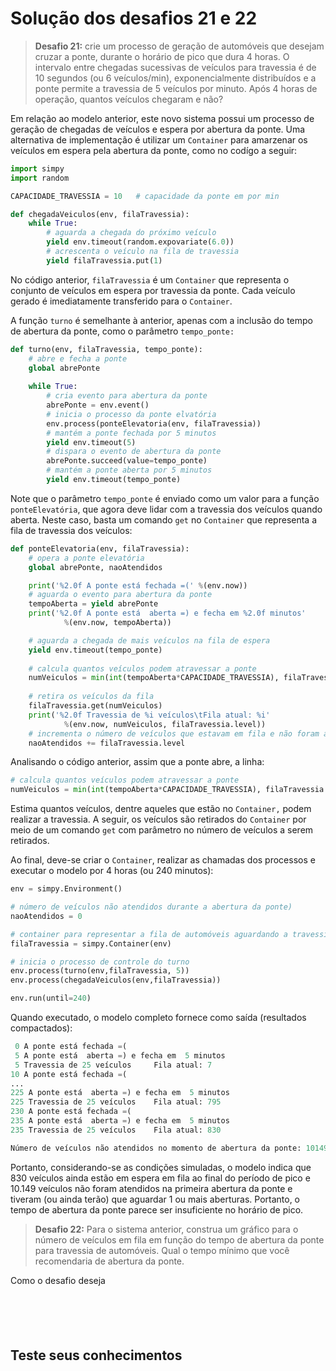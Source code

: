 # Solução dos desafios 21 e 22
>**Desafio 21:** crie um processo de geração de automóveis que desejam cruzar a ponte, durante o horário de pico que dura 4 horas. O intervalo entre chegadas sucessivas de veículos para travessia é de 10 segundos (ou 6 veículos/min), exponencialmente distribuídos e a ponte permite a travessia de 5 veículos por minuto. Após 4 horas de operação, quantos veículos chegaram e não? 

Em relação ao modelo anterior, este novo sistema possui um processo de geração de chegadas de veículos e espera por abertura da ponte. Uma alternativa de implementação é utilizar um `Container` para amarzenar os veículos em espera pela abertura da ponte, como no codígo a seguir:
```python
import simpy
import random

CAPACIDADE_TRAVESSIA = 10   # capacidade da ponte em por min

def chegadaVeiculos(env, filaTravessia):
    while True:
        # aguarda a chegada do próximo veículo
        yield env.timeout(random.expovariate(6.0))
        # acrescenta o veículo na fila de travessia
        yield filaTravessia.put(1)
```
No código anterior, `filaTravessia` é um `Container` que representa o conjunto de veículos em espera por travessia da ponte. Cada veículo gerado é imediatamente transferido para o `Container`. 

A função `turno` é semelhante à anterior, apenas com a inclusão do tempo de abertura da ponte, como o parâmetro `tempo_ponte:`
```python
def turno(env, filaTravessia, tempo_ponte):
    # abre e fecha a ponte
    global abrePonte
    
    while True:
        # cria evento para abertura da ponte
        abrePonte = env.event()
        # inicia o processo da ponte elvatória
        env.process(ponteElevatoria(env, filaTravessia))
        # mantém a ponte fechada por 5 minutos
        yield env.timeout(5)
        # dispara o evento de abertura da ponte
        abrePonte.succeed(value=tempo_ponte)
        # mantém a ponte aberta por 5 minutos
        yield env.timeout(tempo_ponte)
```
Note que o parâmetro `tempo_ponte` é enviado como um valor para a função `ponteElevatória`, que agora deve lidar com a travessia dos veículos quando aberta. Neste caso, basta um comando `get`  no `Container` que representa a fila de travessia dos veículos: 
```python
def ponteElevatoria(env, filaTravessia):
    # opera a ponte elevatória
    global abrePonte, naoAtendidos

    print('%2.0f A ponte está fechada =(' %(env.now))
    # aguarda o evento para abertura da ponte
    tempoAberta = yield abrePonte
    print('%2.0f A ponte está  aberta =) e fecha em %2.0f minutos' 
            %(env.now, tempoAberta))

    # aguarda a chegada de mais veículos na fila de espera
    yield env.timeout(tempo_ponte)
    
    # calcula quantos veículos podem atravessar a ponte
    numVeiculos = min(int(tempoAberta*CAPACIDADE_TRAVESSIA), filaTravessia.level)
    
    # retira os veículos da fila
    filaTravessia.get(numVeiculos)
    print('%2.0f Travessia de %i veículos\tFila atual: %i' 
            %(env.now, numVeiculos, filaTravessia.level))
    # incrementa o número de veículos que estavam em fila e não foram atendidos nessa abertura
    naoAtendidos += filaTravessia.level
```
Analisando o código anterior, assim que a ponte abre, a linha:
```python
# calcula quantos veículos podem atravessar a ponte
numVeiculos = min(int(tempoAberta*CAPACIDADE_TRAVESSIA), filaTravessia.level)
```
Estima quantos veículos, dentre aqueles que estão no `Container,` podem realizar a travessia. A seguir, os veículos são retirados do `Container` por meio de um comando `get` com parâmetro no número de veículos a serem retirados.

Ao final, deve-se criar o `Container`, realizar as chamadas dos processos e executar o modelo por 4 horas (ou 240 minutos):
```python
env = simpy.Environment()

# número de veículos não atendidos durante a abertura da ponte)
naoAtendidos = 0

# container para representar a fila de automóveis aguardando a travessia
filaTravessia = simpy.Container(env)

# inicia o processo de controle do turno
env.process(turno(env,filaTravessia, 5))
env.process(chegadaVeiculos(env,filaTravessia))

env.run(until=240)
```
Quando executado, o modelo completo fornece como saída (resultados compactados):
```python
 0 A ponte está fechada =(
 5 A ponte está  aberta =) e fecha em  5 minutos
 5 Travessia de 25 veículos     Fila atual: 7
10 A ponte está fechada =(
...
225 A ponte está  aberta =) e fecha em  5 minutos
225 Travessia de 25 veículos    Fila atual: 795
230 A ponte está fechada =(
235 A ponte está  aberta =) e fecha em  5 minutos
235 Travessia de 25 veículos    Fila atual: 830

Número de veículos não atendidos no momento de abertura da ponte: 10149
```
Portanto, considerando-se as condições simuladas, o modelo indica que 830 veículos ainda estão em espera em fila ao final do período de pico e 10.149 veículos não foram atendidos na primeira abertura da ponte e tiveram (ou ainda terão) que aguardar 1 ou mais aberturas. Portanto, o tempo de abertura da ponte parece ser insuficiente no horário de pico.

>**Desafio 22:** Para o sistema anterior, construa um gráfico para o número de veículos em fila em função do tempo de abertura da ponte para travessia de automóveis. Qual o tempo mínimo que você recomendaria de abertura da ponte.

Como o desafio deseja 
```python

```

```python

```


```python

```


```python

```


```python

```
## Teste seus conhecimentos






